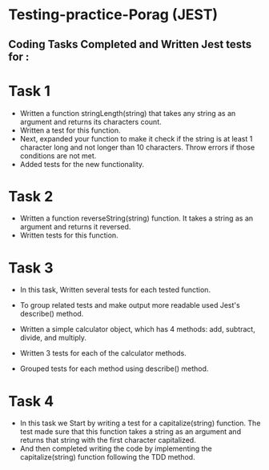 # Testing-practice-Porag (JEST)
## Coding Tasks Completed and Written Jest tests for : 

# Task 1
- Written a function stringLength(string) that takes any string as an argument and returns its characters count.
- Written a test for this function.
- Next, expanded your function to make it check if the string is at least 1 character long and not longer than 10 characters. Throw errors if those conditions are not met.
- Added tests for the new functionality.


# Task 2
- Written a function reverseString(string) function. It takes a string as an argument and returns it reversed.
- Written tests for this function.


# Task 3
- In this task, Written several tests for each tested function.
- To group related tests and make output more readable used Jest's describe() method.

- Written a simple calculator object, which has 4 methods: add, subtract, divide, and multiply.
- Written 3 tests for each of the calculator methods.
- Grouped tests for each method using describe() method.


# Task 4
- In this task we Start by writing a test for a capitalize(string) function. The test made sure that this function takes a string as an argument and returns that string with the first character capitalized.
- And then completed writing the code by implementing the capitalize(string) function following the TDD method.
